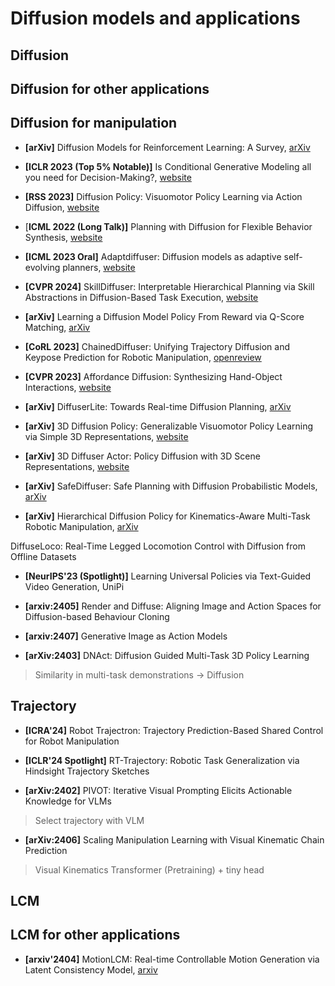 # Diffusion models and applications

## Diffusion

## Diffusion for other applications

## Diffusion for manipulation

* **[arXiv]** Diffusion Models for Reinforcement Learning: A Survey, [arXiv](https://arxiv.org/abs/2311.01223)

* **[ICLR 2023 (Top 5% Notable)]** Is Conditional Generative Modeling all you need for Decision-Making?, [website](https://anuragajay.github.io/decision-diffuser/)

* **[RSS 2023]** Diffusion Policy: Visuomotor Policy Learning via Action Diffusion, [website](https://diffusion-policy.cs.columbia.edu/)

* [**ICML 2022 (Long Talk)]** Planning with Diffusion for Flexible Behavior Synthesis, [website](https://diffusion-planning.github.io/mobile.html)

* **[ICML 2023 Oral]** Adaptdiffuser: Diffusion models as adaptive self-evolving planners, [website](https://adaptdiffuser.github.io/)

* **[CVPR 2024]** SkillDiffuser: Interpretable Hierarchical Planning via Skill Abstractions in Diffusion-Based Task Execution, [website](https://skilldiffuser.github.io/)

* **[arXiv]** Learning a Diffusion Model Policy From Reward via Q-Score Matching, [arXiv](https://arxiv.org/abs/2312.11752)

* **[CoRL 2023]** ChainedDiffuser: Unifying Trajectory Diffusion and Keypose Prediction for Robotic Manipulation, [openreview](https://openreview.net/forum?id=W0zgY2mBTA8)

* **[CVPR 2023]** Affordance Diffusion: Synthesizing Hand-Object Interactions, [website](https://judyye.github.io/affordiffusion-www/)

* **[arXiv]** DiffuserLite: Towards Real-time Diffusion Planning, [arXiv](https://arxiv.org/abs/2401.15443)

* **[arXiv]** 3D Diffusion Policy: Generalizable Visuomotor Policy Learning via Simple 3D Representations, [website](https://3d-diffusion-policy.github.io/)

* **[arXiv]** 3D Diffuser Actor: Policy Diffusion with 3D Scene Representations, [website](https://3d-diffuser-actor.github.io/)

* **[arXiv]** SafeDiffuser: Safe Planning with Diffusion Probabilistic Models, [arXiv](https://safediffuser.github.io/safediffuser/)

* **[arXiv]** Hierarchical Diffusion Policy for Kinematics-Aware Multi-Task Robotic Manipulation, [arXiv](https://yusufma03.github.io/projects/hdp/)

DiffuseLoco: Real-Time Legged Locomotion Control with Diffusion from Offline Datasets

* **[NeurIPS'23 (Spotlight)]** Learning Universal Policies via Text-Guided Video Generation, UniPi

* **[arxiv:2405]** Render and Diffuse: Aligning Image and Action Spaces for Diffusion-based Behaviour Cloning 

* **[arxiv:2407]** Generative Image as Action Models

* **[arXiv:2403]** DNAct: Diffusion Guided Multi-Task 3D Policy Learning
> Similarity in multi-task demonstrations -> Diffusion

## Trajectory

* **[ICRA'24]** Robot Trajectron: Trajectory Prediction-Based Shared Control for Robot Manipulation

* **[ICLR'24 Spotlight]** RT-Trajectory: Robotic Task Generalization via Hindsight Trajectory Sketches

* **[arXiv:2402]** PIVOT: Iterative Visual Prompting Elicits Actionable Knowledge for VLMs
> Select trajectory with VLM

* **[arXiv:2406]** Scaling Manipulation Learning with Visual Kinematic Chain Prediction
> Visual Kinematics Transformer (Pretraining) + tiny head

## LCM


## LCM for other applications

* **[arxiv'2404]** MotionLCM: Real-time Controllable Motion Generation via Latent Consistency Model, [arxiv](https://arxiv.org/pdf/2404.19759)




